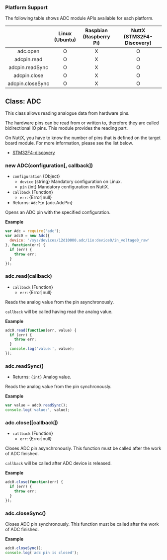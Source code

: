 ### Platform Support

The following table shows ADC module APIs available for each platform.

|  | Linux<br/>(Ubuntu) | Raspbian<br/>(Raspberry Pi) | NuttX<br/>(STM32F4-Discovery) |
| :---: | :---: | :---: | :---: |
| adc.open | O | X | O |
| adcpin.read | O | X | O |
| adcpin.readSync | O | X | O |
| adcpin.close | O | X | O |
| adcpin.closeSync | O | X | O |


## Class: ADC

This class allows reading analogue data from hardware pins.

The hardware pins can be read from or written to, therefore they are called bidirectional IO pins. This module provides the reading part.

On NuttX, you have to know the number of pins that is defined on the target board module. For more information, please see the list below.
  * [STM32F4-discovery](../targets/nuttx/stm32f4dis/IoT.js-API-Stm32f4dis.md#adc-pin)


### new ADC(configuration[, callback])

* `configuration` {Object}
  * `device` {string} Mandatory configuration on Linux.
  * `pin` {int} Mandatory configuration on NuttX.
* `callback` {Function}
  * `err`: {Error|null}
* Returns: `AdcPin` {adc.AdcPin}

Opens an ADC pin with the specified configuration.

**Example**
```js
var Adc = require('adc');
var adc0 = new Adc({
  device: '/sys/devices/12d10000.adc/iio:device0/in_voltage0_raw'
}, function(err) {
  if (err) {
    throw err;
  }
});
```

### adc.read(callback)
* `callback` {Function}
  * `err`: {Error|null}

Reads the analog value from the pin asynchronously.

`callback` will be called having read the analog value.

**Example**
```js
adc0.read(function(err, value) {
  if (err) {
    throw err;
  }
  console.log('value:', value);
});
```


### adc.readSync()
* Returns: `{int}` Analog value.

Reads the analog value from the pin synchronously.

**Example**
```js
var value = adc0.readSync();
console.log('value:', value);
```


### adc.close([callback])
* `callback` {Function}
  * `err`: {Error|null}

Closes ADC pin asynchronously. This function must be called after the work of ADC finished.

`callback` will be called after ADC device is released.

**Example**
```js
adc0.close(function(err) {
  if (err) {
    throw err;
  }
});
```


### adc.closeSync()

Closes ADC pin synchronously. This function must be called after the work of ADC finished.

**Example**
```js
adc0.closeSync();
console.log('adc pin is closed');
```

